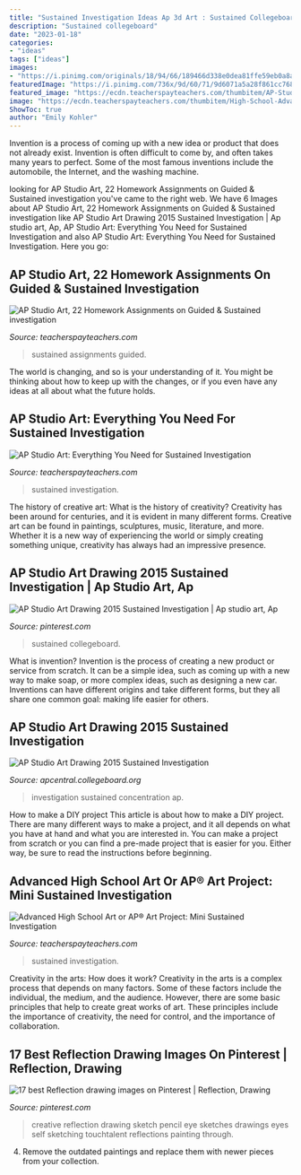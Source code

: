 ```yaml
---
title: "Sustained Investigation Ideas Ap 3d Art : Sustained Collegeboard"
description: "Sustained collegeboard"
date: "2023-01-18"
categories:
- "ideas"
tags: ["ideas"]
images:
- "https://i.pinimg.com/originals/18/94/66/189466d338e0dea81ffe59eb0a8a9e0a.jpg"
featuredImage: "https://i.pinimg.com/736x/9d/60/71/9d6071a5a28f861cc7684d1f7a99e2cb--sketch-book-creative-art.jpg"
featured_image: "https://ecdn.teacherspayteachers.com/thumbitem/AP-Studio-Art-Everything-You-Need-for-Breadth-Concentration-Quality-3848936-1569079473/original-3848936-1.jpg"
image: "https://ecdn.teacherspayteachers.com/thumbitem/High-School-Advanced-Art-or-AP-Art-Project-Mini-Concentration-3-Projects-in-1-3292446-1596376788/original-3292446-1.jpg"
ShowToc: true
author: "Emily Kohler"
---
```



Invention is a process of coming up with a new idea or product that does not already exist. Invention is often difficult to come by, and often takes many years to perfect. Some of the most famous inventions include the automobile, the Internet, and the washing machine.

	

		
looking for AP Studio Art, 22 Homework Assignments on Guided &amp; Sustained investigation you've came to the right web. We have 6 Images about AP Studio Art, 22 Homework Assignments on Guided &amp; Sustained investigation like AP Studio Art Drawing 2015 Sustained Investigation | Ap studio art, Ap, AP Studio Art: Everything You Need for Sustained Investigation and also AP Studio Art: Everything You Need for Sustained Investigation. Here you go:
		
    
## AP Studio Art, 22 Homework Assignments On Guided &amp; Sustained Investigation

<img loading=lazy src="https://ecdn.teacherspayteachers.com/thumbitem/AP-Studio-Art-14-Homework-Assignments-for-the-Year-Breadth-Concentration-3775083-1569617564/original-3775083-1.jpg" onerror="this.onerror=null;this.src='https://tse4.mm.bing.net/th?id=OIP.Bid3pAnq22wYdQY7_7R7agAAAA&amp;pid=15.1';" alt="AP Studio Art, 22 Homework Assignments on Guided &amp; Sustained investigation">

_Source: teacherspayteachers.com_

>sustained assignments guided. 

	

The world is changing, and so is your understanding of it. You might be thinking about how to keep up with the changes, or if you even have any ideas at all about what the future holds. 

    
## AP Studio Art: Everything You Need For Sustained Investigation

<img loading=lazy src="https://ecdn.teacherspayteachers.com/thumbitem/AP-Studio-Art-Everything-You-Need-for-Breadth-Concentration-Quality-3848936-1569079473/original-3848936-1.jpg" onerror="this.onerror=null;this.src='https://tse1.mm.bing.net/th?id=OIP.PYSWX2bXsrb9quqoBtGWwQAAAA&amp;pid=15.1';" alt="AP Studio Art: Everything You Need for Sustained Investigation">

_Source: teacherspayteachers.com_

>sustained investigation. 

	

The history of creative art: What is the history of creativity?
Creativity has been around for centuries, and it is evident in many different forms. Creative art can be found in paintings, sculptures, music, literature, and more. Whether it is a new way of experiencing the world or simply creating something unique, creativity has always had an impressive presence.

    
## AP Studio Art Drawing 2015 Sustained Investigation | Ap Studio Art, Ap

<img loading=lazy src="https://i.pinimg.com/originals/18/94/66/189466d338e0dea81ffe59eb0a8a9e0a.jpg" onerror="this.onerror=null;this.src='https://tse4.mm.bing.net/th?id=OIP.9iszm3rJwlQ0jVPElf59PQHaGR&amp;pid=15.1';" alt="AP Studio Art Drawing 2015 Sustained Investigation | Ap studio art, Ap">

_Source: pinterest.com_

>sustained collegeboard. 

	

What is invention?
Invention is the process of creating a new product or service from scratch. It can be a simple idea, such as coming up with a new way to make soap, or more complex ideas, such as designing a new car. Inventions can have different origins and take different forms, but they all share one common goal: making life easier for others.

    
## AP Studio Art Drawing 2015 Sustained Investigation

<img loading=lazy src="https://secure-media.collegeboard.org/apc/styles/photo_gallery_thumbnail/public/APC_2015_DrawingCon_student5A_image5.jpg?xWnQLOsl7Vyegw1kvqU3APktcDRlxXvw&amp;itok=V14roBJS" onerror="this.onerror=null;this.src='https://tse4.mm.bing.net/th?id=OIP.eTdX4DG3lE5ziH0pJ8v4TwAAAA&amp;pid=15.1';" alt="AP Studio Art Drawing 2015 Sustained Investigation">

_Source: apcentral.collegeboard.org_

>investigation sustained concentration ap. 

	

How to make a DIY project
This article is about how to make a DIY project. There are many different ways to make a project, and it all depends on what you have at hand and what you are interested in. You can make a project from scratch or you can find a pre-made project that is easier for you. Either way, be sure to read the instructions before beginning.

    
## Advanced High School Art Or AP® Art Project: Mini Sustained Investigation

<img loading=lazy src="https://ecdn.teacherspayteachers.com/thumbitem/High-School-Advanced-Art-or-AP-Art-Project-Mini-Concentration-3-Projects-in-1-3292446-1596376788/original-3292446-1.jpg" onerror="this.onerror=null;this.src='https://tse2.mm.bing.net/th?id=OIP.rcUOt1I-qNAyIbB3VrTEGQAAAA&amp;pid=15.1';" alt="Advanced High School Art or AP® Art Project: Mini Sustained Investigation">

_Source: teacherspayteachers.com_

>sustained investigation. 

	

Creativity in the arts: How does it work?
Creativity in the arts is a complex process that depends on many factors. Some of these factors include the individual, the medium, and the audience. However, there are some basic principles that help to create great works of art. These principles include the importance of creativity, the need for control, and the importance of collaboration.

    
## 17 Best Reflection Drawing Images On Pinterest | Reflection, Drawing

<img loading=lazy src="https://i.pinimg.com/736x/9d/60/71/9d6071a5a28f861cc7684d1f7a99e2cb--sketch-book-creative-art.jpg" onerror="this.onerror=null;this.src='https://tse2.mm.bing.net/th?id=OIP.Kfuj2_T6wM00-KtCSincRAHaJS&amp;pid=15.1';" alt="17 best Reflection drawing images on Pinterest | Reflection, Drawing">

_Source: pinterest.com_

>creative reflection drawing sketch pencil eye sketches drawings eyes self sketching touchtalent reflections painting through. 

	

4. Remove the outdated paintings and replace them with newer pieces from your collection. 

